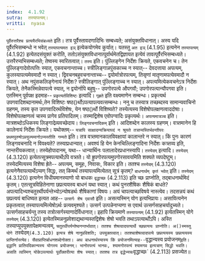 ```yaml
---
index:  4.1.92
sutra:  तस्यापत्यम्।
vritti:  nyasa
---
```


`पूर्वैरुत्तरैश्च प्रत्ययैरभिसंबध्यते` इति। तत्र पूर्वैस्तावदणादिभिः सम्बध्यते; असंयुक्तविधानात्। अस्य यदि पूर्वैरभिसम्बन्धो न भवेत् `तस्यापत्यमत इञ्` इत्येकयोगमेव कुर्यात्। यतस्तु `अत इञ्` (4.1.95) इत्यनेन `तस्यापत्यम्` (4.1.92) इत्येतदसंयुक्तं करोति, ततोऽसंयुक्तविधानात्पूर्वार्थमेतद्विज्ञायत इत्येवं तावत्पूर्वैरभिसम्बध्यते। उत्तरैरप्यभिसम्बध्यते; तेष्वस्य स्वरितत्वात्। `तस्य` इति। पुंल्लिङ्गेन निर्देशः क्रियते, एकवचनेन च। तेन पुंल्लिङ्गादेवोत्पत्तिः स्यात्, एकवचनान्ताच्च। स्त्रीलिङ्गान्नपुंसकाच्च न स्यात्-- देवदत्ताया अपत्यम्, कुलस्यापत्यमेवमादौ न स्यात्। द्विवचनबहुवचनान्ताच्च-- द्वयोर्मात्रोरपत्यम्, तिसृणां मातृणामपत्येवमादौ न स्यात्। अथ नपुंसकलिङ्गेनायं निर्देशः? स्त्रीलिङ्गात् पुंल्लिङ्गाच्च न स्यात्। अपत्यमित्येकवचनेऽत्र निर्देशः क्रियते, तेनैकस्मिन्नेवापत्ये स्यात्, न द्वयोर्नापि बहुषु-- उपगोरपत्ये औपगवौ; उपगोरपत्यान्यौपगवा इति। एतस्मिन् पूर्वपक्ष इदमाह-- `प्रकृत्यर्तविशिष्टः` इत्यादि। `गृह्रते` इति वक्ष्यमाणेन सम्बन्धः। प्रकृत्यर्थ उपगवादिशब्दानामर्थः,तेन विशिष्टः षष्ठ()र्थोऽपत्यापत्यवत्सम्बन्धः। ननु च तस्यात्र तच्छब्दस्य सामान्यवाचिनो ग्रहणम्, तस्य कृत उपगवादिरर्थविशेषः, येन षष्ठ()र्थो विशिष्यते? तस्येत्यस्य विशेषोपलक्षणत्वाददोषाः। विशेषोपलक्षणत्वं चास्य प्रागेव प्रतिपादितम्। तस्माद्विशेष एवोपग्वादिः प्रकृत्यर्थः। `अपत्यमात्रञ्च` इति। मात्रशब्दोऽधिकस्य लिङ्गादेव्र्यवच्छेदाय।
`लिङ्गवचनादिकम्` इति। आदिशब्देन कालस्य ग्रहणम्। वत्र्तमानेन हि कालेनायं निर्देशः क्रियते। यथोक्तम्-- `यत्रापि साक्षादन्यक्रियापदं न श्रूयते तत्राप्यस्तिर्भवन्तीपरः प्रथमपुरुषोऽप्रयुज्यमानोऽप्यस्तीति गम्यते` इति। तत्र वत्र्तमानकालविवक्षायां कालान्तरे न स्यात्। किं पुनः कारणं लिङ्गवचनादि न विवक्ष्यते? तस्याप्रधान्यात्। अवश्यं हि येन केनचिल्लिङ्गादिना निर्देशः कत्र्तव्य इति, नान्तरीयकत्वात्। तस्येहोपादानम्, यथा-- धान्यार्थिनः पलालादेरप्रधानस्यापि।
`तस्येदम्` इत्यादि। `तस्येदम्` (4.3.120) इत्येतत्सूत्रमपत्यार्थेऽपि वत्र्तते। यो ह्रुपगोरपत्यमुपगोरसावयमिति शक्यते व्यपदेष्टुम्। तस्येदमित्यस्य विशेषा ह्रेते-- अपत्यम्, समूहः, निवासः, विकार इति। ततश्च `तस्येदम्` (4.3.120) इत्यनेनैवापत्यार्थेऽप्यण् सिद्धः, तत् किमर्थं तस्यापत्यमित्येतत् सूत्रं कृतम्? `बाधनार्थम् कृतं भवेत्` इति। `तस्येदम्` (4.3.120) इत्यनेन विधीयमानस्याणो यो बाधकः `वृद्धाच्छः` (4.2.113) इति च्छः प्राप्नोति, तद्बाधनार्थमिदं कृतम्। एतत्सूत्रविहितेनाणा छप्रत्ययस्य बाधनं यथा स्यात्। कथं पुनरशैषिकः शैषिकं बाधते? अपत्यादिभ्यश्चतुरर्थीपर्यन्तेभ्योऽन्योषडर्थः शैषिकाणां विषयः। अयं चापत्याच्छविषये नास्त्येव। तदसन्नयं कथं छप्रत्ययं बाधिष्यत इत्यत आह-- `उत्सर्गः शेष एवासौ` इति। असत्यस्मिन् योग इत्यभिप्रायः। असावित्यनेन प्रकृतत्वात् तस्यापत्यमित्येषोऽर्थः प्रत्यवमृश्यते। उत्सर्ग उत्पन्नेनाप्यणा स एवार्थ उत्सर्गसाहचर्यादुच्यते। उत्सर्गसाहचर्यन्तु तस्य तत्रोत्सर्गस्याणादेर्विधानात्। इहापि क्रियमाणे `तस्यापत्यम्` (4.1.92) इत्येतस्मिन् योगे `तस्येदम्` (4.3.120) इत्येतस्मिन्ननुप्रवेशाद्यथान्यस्तद्विशेषः शेषो भवति तथाऽपत्यार्थोऽपि। अस्ति तस्याप्युपयुक्तापेक्षमन्यत्वम्, `चतुरर्थीपर्यन्तेष्वनन्तर्भावात्। ततश्च शेषत्वादपत्यार्थे च्छप्रत्ययः प्राप्नोति। अ()स्मस्तु योगे `तस्येदम्` (4.3.120) इत्यत्र शेषे नानुप्रविशति; उपयुक्तत्वात्। ततश्चाशेषत्वादपत्ये छप्रत्ययस्य छप्रत्ययस्य प्राप्तिर्नास्त्येव। सैवाप्राप्तिर्बाधनशब्देनोक्ता। अथ बाधनार्थस्यास्य किं प्रयोजनमित्याह-- `वृद्धान्यस्य प्रयोजनम्` इति। वृद्धानि प्रातिपदिकान्यस्य योगस्य प्रयोजनम्। भानोरपत्यं भानवः, श्यामगोरपत्यं श्यामगव इत्यत्राण् सिद्धो भवति। असति त्वस्मिन् योकेऽपत्यार्थः पूर्वोक्तरीत्या शेषः स्यात्। ततश्च तत्र वृद्धेभ्यचः `वृद्धाच्छः` (4.2.113) प्रसज्येत॥
